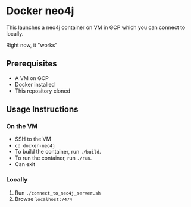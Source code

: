 # Docker neo4j

This launches a neo4j container on VM in GCP which you can connect to locally.

Right now, it "works"

## Prerequisites
* A VM on GCP
* Docker installed
* This repository cloned

## Usage Instructions
### On the VM
* SSH to the VM
* `cd docker-neo4j`
* To build the container, run `./build`. 
* To run the container, run `./run`. 
* Can exit

### Locally
  1. Run `./connect_to_neo4j_server.sh`
  2. Browse `localhost:7474`

